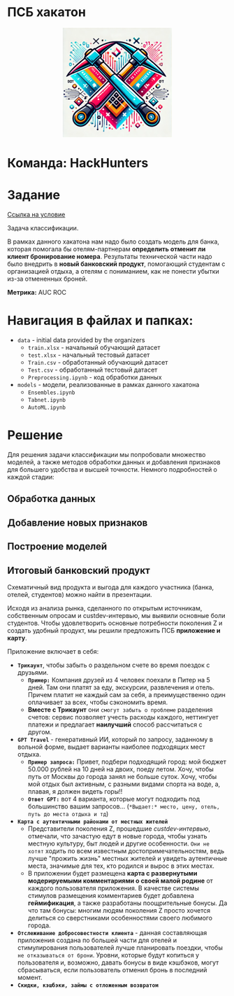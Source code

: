 # ПСБ хакатон
<p align="center">
<img src="https://github.com/AndrewsCollider/PSB_hackathon/blob/main/Team_logo.png" width="250" height="250" class="center">

  # Команда: HackHunters
</p>

# Задание 

[Ссылка на условие](https://ai.hse.ru/hacks/psb24)

Задача классификации.

В рамках данного хакатона нам надо было создать модель для банка, которая помогала бы отелям-партнерам **определить отменит ли клиент бронирование номера**. Результаты технической части надо было внедрить в **новый банковский продукт**, помогающий студентам с организацией отдыха, а отелям с пониманием, как не понести убытки из-за отмененных броней.

**Метрика:** AUC ROC

# Навигация в файлах и папках:
- `data` - initial data provided by the organizers
  - `train.xlsx` - начальный обучающий датасет
  - `test.xlsx` - начальный тестовый датасет
  - `Train.csv` - обработанный обучающий датасет
  - `Test.csv` - обработанный тестовый датасет
  - `Preprocessing.ipynb` - код обработки данных
- `models` - модели, реализованные в рамках данного хакатона
  - `Ensembles.ipynb`
  - `Tabnet.ipynb`
  - `AutoML.ipynb`

# Решение
Для решения задачи классификации мы попробовали множество моделей, а также методов обработки данных и добавления признаков для большего удобства и высшей точности. Немного подробностей о каждой стадии:

## Обработка данных

## Добавление новых признаков

## Построение моделей

## Итоговый банковский продукт
Схематичный вид продукта и выгода для каждого участника (банка, отелей, студентов) можно найти в презентации. 

Исходя из анализа рынка, сделанного по открытым источникам, собственным опросам и custdev-интервью, мы выявили основные боли студентов. Чтобы удовлетворить основные потребности поколения Z и создать удобный продукт, мы решили предложить ПСБ **приложение и карту**.

Приложение включает в себя:
- **`Трикаунт`**, чтобы забыть о раздельном счете во время поездок с друзьями.
  - **`Пример:`** Компания друзей из 4 человек поехали в Питер на 5 дней. Там они платят за еду, экскурсии, развлечения и отель. Причем платит не каждый сам за себя, а преимущественно один оплачивает за всех, чтобы сэкономить время.
  - **Вместе с Трикаунт** они `смогут забыть о проблеме` разделения счетов: сервис позволяет учесть расходы каждого, неттингует платежи и предлагает **наилучший** способ рассчитаться с другом.
- **`GPT Travel`** - генеративный ИИ, который по запросу, заданному в вольной форме, выдает варианты наиболее подходящих мест отдыха. <br>
  - **`Пример запроса:`** Привет, подбери подходящий город: мой бюджет 50.000 рублей на 10 дней на двоих, поеду летом. Хочу, чтобы путь от Москвы до города занял не больше суток. Хочу, чтобы мой отдых был активным, c разными видами спорта на воде, а, плавая, я должен видеть горы!!
  - **`Ответ GPT:`** вот 4 варианта, которые могут подходить под большинство вашим запросов... (`*Выдает:* место, цену, отель, путь до места отдыха и тд`)
- **`Карта с аутентичными районами от местных жителей`**
  - Представители поколения Z, прошедшие *custdev-интервью*, отмечали, что зачастую едут в новые города, чтобы узнать местную культуру, быт людей и другие особенности. `Они не хотят` ходить по всем известным достопримечательностям, ведь лучше "прожить жизнь" местных жителей и увидеть аутентичные места, значимые для тех, кто родился и вырос в этих местах.
  - В приложении будет размещена **карта с развернутыми модерируемыми комментариями о своей малой родине** от каждого пользователя приложения. В качестве системы стимулов размещения комментариев будет добавлена **геймификация**, а также разработаны поощрительные бонусы. Да что там бонусы: многим людям поколения Z просто хочется делиться со сверстниками особенностями своего любимого города.
- **`Отслеживание добросовестности клиента`** - данная составляющая приложения создана по большей части для отелей и стимулирования пользователей лучше планировать поездки, чтобы `не отказываться от брони`. Уровни, которые будут копиться у пользователя и, возможно, давать бонусы в виде кэшбэков, могут сбрасываться, если пользователь отменил бронь в последний момент.
- **`Скидки, кэшбэки, займы с отложенным возвратом`**

